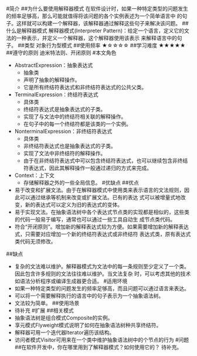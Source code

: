 #简介
##为什么要使用解释器模式
在软件设计时，如果一种特定类型的问题发生的频率足够高，那么可能就值得将该问题的各个实例表述为一个简单语言中
的句子。这样就可以构建一个解释器，该解释器通过解释这些句子来解决该问题。
##什么是解释器模式
解释器模式(Interpreter Pattern)：给定一个语言，定义它的文法的一种表示，并定义一个解释器，这个解释器使用该表示
来解释语言中的句子。
##类型
对象行为型模式
##使用频率
★☆☆☆☆
##学习难度
★★★★★
##遵守的原则
迪米特法则、开闭原则
#本文角色
- AbstractExpression：抽象表达式 
    - 抽象类
    - 声明了抽象的解释操作。
    - 它是所有终结符表达式和非终结符表达式的公共父类。
- TerminalExpression：终结符表达式 
    - 具体类
    - 终结符表达式是抽象表达式的子类。
    - 实现了与文法中的终结符相关联的解释操作。
    - 在句子中的每一个终结符都是该类的一个实例。
- NonterminalExpression：非终结符表达式 
    - 具体类
    - 非终结符表达式也是抽象表达式的子类。
    - 实现了文法中非终结符的解释操作。
    - 由于在非终结符表达式中可以包含终结符表达式，也可以继续包含非终结符表达式，因此其解释操作一般通过递归的方式来完成。
- Context：上下文 
    - 存储解释器之外的一些全局信息。
#优缺点
##优点
- 易于改变和扩展文法。由于在解释器模式中使用类来表示语言的文法规则，因此可以通过继承等机制来改变或扩展文法。已有的表达
    式可以被增量式地改变，新的表达式可以定义为旧的表达式的变体。
- 易于实现文法。在抽象语法树中各个表达式节点类的实现都是相似的，这些类的代码一般易于编写，通常也可以通过一些工具自动生
    成节点类代码。
- 符合“开闭原则”。增加新的解释表达式较为方便。如果需要增加新的解释表达式，只需要对应增加一个新的终结符表达式或非终结符
    表达式类，原有表达式类代码无须修改。

##缺点
- 复杂的文法难以维护。解释器模式为文法中的每一条规则至少定义了一个类。因此包含许多规则的文法往往难以维护。当文法复杂
    时，可以考虑其他的技术如语法分析程序或编译生成器更合适。
#适用环境
- 如果一种特定类型的问题发生的频率足够高，而且问题可以通过语言来表达。
- 可以将一个需要解释执行的语言中的句子表示为一个抽象语法树。
- 文法较为简单。
##使用场景
- 待补充
#扩展
##相关模式
- 抽象语法树是组合模式Composite的实例。
- 享元模式Flyweight模式说明了如何在抽象语法树种共享终结符。
- 解释器可用一个迭代器Iterator遍历该结构。
- 访问者模式Visitor可用来在一个类中维护抽象语法树中的个节点的行为
#问题
##在软件开发中，你在哪里用到了解释器模式？如何使用它的？
待补充。